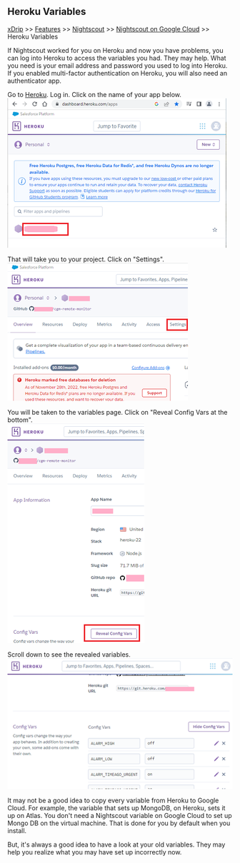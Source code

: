 ## Heroku Variables
[xDrip](../../README.md) >> [Features](../Features_page.md) >> [Nightscout](../Nightscout_page.md) >> [Nightscout on Google Cloud](./GoogleCloud.md) >> Heroku Variables  
  
If Nightscout worked for you on Heroku and now you have problems, you can log into Heroku to access the variables you had.  They may help.  What you need is your email address and password you used to log into Heroku.  If you enabled multi-factor authentication on Heroku, you will also need an authenticator app.  
  
Go to [Heroku](https://www.heroku.com/).  Log in.  Click on the name of your app below.  
![](./images/HerokuLoggedIn.png)  
  
That will take you to your project.  Click on "Settings".  
![](./images/HerokuSettingsClick.png)   
  
You will be taken to the variables page.  Click on "Reveal Config Vars at the bottom".  
![](./images/RevealConfigVars.png)  
  
Scroll down to see the revealed variables.  
![](./images/ConfigVars.png)  
  
It may not be a good idea to copy every variable from Heroku to Google Cloud.  For example, the variable that sets up MongoDB, on Heroku, sets it up on Atlas.  You don't need a Nightscout variable on Google Cloud to set up Mongo DB on the virtual machine.  That is done for you by default when you install.  
  
But, it's always a good idea to have a look at your old variables.   They may help you realize what you may have set up incorrectly now.  
  
